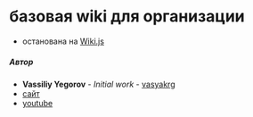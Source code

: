 # базовая wiki для организации
- останована на [Wiki.js](https://docs.requarks.io/install/docker)


##### Автор
- **Vassiliy Yegorov** - *Initial work* - [vasyakrg](https://github.com/vasyakrg)
- [сайт](vk.com/realmanual)
- [youtube](youtube.com/realmanual)
